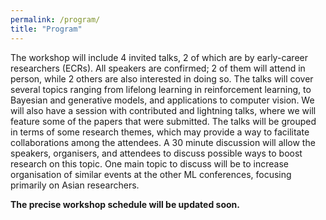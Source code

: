 ```yaml
---
permalink: /program/
title: "Program"
---
```


The workshop will include 4 invited talks, 2 of which are by early-career researchers (ECRs). All speakers are confirmed; 2 of them will attend in person, while 2 others are also interested in doing so. The talks will cover several topics ranging from lifelong learning in reinforcement learning, to Bayesian and generative models, and applications to computer vision.
We will also have a session with contributed and lightning talks, where we will feature some of the papers that were submitted. The talks will be grouped in terms of some research themes, which may provide a way to facilitate collaborations among the attendees. A 30 minute discussion will allow the speakers, organisers, and attendees to discuss possible ways to boost research on this topic. One main topic to discuss will be to increase organisation of similar events at the other ML conferences, focusing primarily on Asian researchers.

**The precise workshop schedule will be updated soon.**